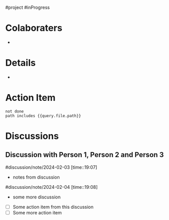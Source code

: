 
#project #inProgress

# Colaboraters

- 

# Details

- 
# Action Item

```tasks
not done 
path includes {{query.file.path}}
```

# Discussions

## Discussion with Person 1, Person 2 and Person 3

#discussion/note/2024-02-03 [time::19:07]

- notes from discussion

#discussion/note/2024-02-04 [time::19:08]

- some more discussion 
- [ ] Some action item from this discussion
- [ ] Some more action item